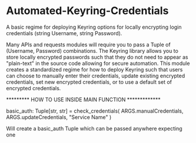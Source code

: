 # Automated-Keyring-Credentials
A basic regime for deploying Keyring options for locally encrypting login credentials (string Username, string Password).

Many APIs and requests modules will require you to pass a Tuple of (Username, Password) combinations.
The Keyring library allows you to store locally encrypted passwords such that they do not need to appear as "plain-text"
in the source code allowing for secure automation. This module creates a standardized regime for how to deploy Keyring such that users
can choose to manually enter their credentials, update existing encrypted credentials, set new encrypted credentials, or to use a default
set of encrypted credentials.

********* HOW TO USE INSIDE MAIN FUNCTION *************

basic_auth: Tuple[str, str] = check_credentials(
        ARGS.manualCredentials,
        ARGS.updateCredentials,
        "Service Name"
    )
    
Will create a basic_auth Tuple which can be passed anywhere expecting one
